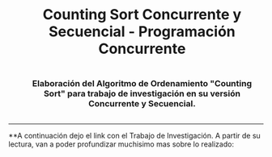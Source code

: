 <div id="user-content-toc">
  <ul align="center">
    <summary><h1 style="display: inline-block">Counting Sort Concurrente y Secuencial - Programación Concurrente</h1>
    <h3 style="display: inline-block">Elaboración del Algoritmo de Ordenamiento "Counting Sort" para trabajo de investigación en su versión Concurrente y Secuencial.</h3>
    </summary>
  </ul>
</div>

---

**A continuación dejo el link con el Trabajo de Investigación. A partir de su lectura, van a poder profundizar muchisimo mas sobre lo realizado: 
